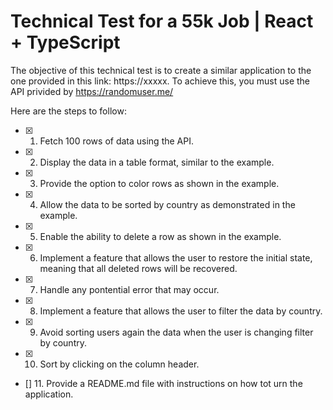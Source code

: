 # Technical Test for a 55k Job | React + TypeScript

The objective of this technical test is to create a similar application to the one provided in this link: https://xxxxx. To achieve this, you must use the API privided by https://randomuser.me/

Here are the steps to follow:

- [x] 1. Fetch 100 rows of data using the API.
- [x] 2. Display the data in a table format, similar to the example.
- [x] 3. Provide the option to color rows as shown in the example.
- [x] 4. Allow the data to be sorted by country as demonstrated in the example.
- [x] 5. Enable the ability to delete a row as shown in the example.
- [x] 6. Implement a feature that allows the user to restore the initial state, meaning that all deleted rows will be recovered.
- [x] 7. Handle any pontential error that may occur.
- [x] 8. Implement a feature that allows the user to filter the data by country.
- [x] 9. Avoid sorting users again the data when the user is changing filter by country.
- [x] 10. Sort by clicking on the column header.
- [] 11. Provide a README.md file with instructions on how tot urn the application.
